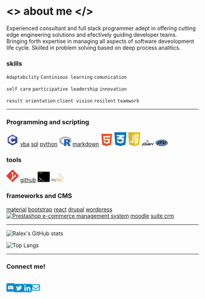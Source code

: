 # <> about me </>

Experienced consultant and full stack programmer adept in offering cutting edge engineering solutions and efectively guiding developer teams. Bringing forth expertise in managing all aspects of software deveolopment life cycle.
Skilled in problem solving based on deep process analitics.

### skills

``Adaptability`` ``Continious learning`` ``comunication``

``self care`` ``participative leadership`` ``innovation``

``result orientation`` ``client vision`` ``resilent`` ``teamwork``

---

### Programming and scripting

<div >
  <a href="https://www.cprogramming.com/"><img width="32px" src="https://raw.githubusercontent.com/ralexrivero/xelar_theme_profile/main/icons/language_c-programming.svg" alt="C Low level programming language"></a>
  <a href="#"> vba<img width="32px" src="" alt=""></a>
  <a href="#"> sql<img width="32px" src="" alt=""></a>
  <a href="#"> python<img width="32px" src="" alt=""></a>
  <a href="https://www.r-project.org/"><img width="32px" src="https://raw.githubusercontent.com/ralexrivero/xelar_theme_profile/main/icons/Rlogo.svg" alt="R Project for Statistical Computing"></a>
  <a href="#"> markdown<img width="32px" src="" alt=""></a>
  <a href="https://html.spec.whatwg.org/multipage/"> <img width="32px" src="https://raw.githubusercontent.com/ralexrivero/xelar_theme_profile/main/icons/HTML5%20Logo%20Badge.svg" alt="HTML5"></a>
  <a href="#"> <img width="32px" src="https://raw.githubusercontent.com/ralexrivero/xelar_theme_profile/main/icons/css3.svg" alt="CSS3"></a>
  <a href="#"> <img width="32px" src="https://raw.githubusercontent.com/ralexrivero/xelar_theme_profile/main/icons/javascript.svg" alt="javascript"></a>
  <a href="#"> <img width="32px" src="https://raw.githubusercontent.com/ralexrivero/xelar_theme_profile/main/icons/jquery.svg" alt="jquery"></a>
  <a href="#"> <img width="32px" src="https://raw.githubusercontent.com/ralexrivero/xelar_theme_profile/main/icons/php.svg" alt="php"></a>
 
### tools
  
  <a href="#"> <img width="32px" src="https://raw.githubusercontent.com/ralexrivero/xelar_theme_profile/main/icons/git.svg" alt="git distributed version control system"></a>
  <a href="#"> github<img width="32px" src="" alt=""></a>
  <a href="#"> <img width="32px" src="https://raw.githubusercontent.com/ralexrivero/xelar_theme_profile/main/icons/terminal.svg" alt="terminal"></a>
  <a href="#"> <img width="32px" src="https://raw.githubusercontent.com/ralexrivero/xelar_theme_profile/main/icons/mysql.svg" alt="mysql"></a>


### frameworks and CMS
  
  <a href="#"> material<img src="" alt=""></a>
  <a href="#"> bootstrap<img src="" alt=""></a>
  <a href="#"> react<img src="" alt=""></a>
  <a href="#"> drupal<img src="" alt=""></a>
  <a href="#"> wordpress<img src="" alt=""></a>
  <a href="https://www.prestashop.com/"> <img src="" alt="Prestashop e-commerce management system"></a>
  <a href="#"> moodle<img src="" alt=""></a>
  <a href="#"> suite crm<img src="" alt=""></a>
  
</div>

---

![Ralex's GitHub stats](https://github-readme-stats.vercel.app/api?username=ralexrivero&show_icons=true&theme=dark&custom_title=Ronald%20Alexander's%20Github%20Profile)

![Top Langs](https://github-readme-stats.vercel.app/api/top-langs/?username=ralexrivero&layout=compact&hide=roff&theme=dark)

---

### Connect me! 

<br>
<a href ="https://discord.gg/4QNsYMAa4t" target="_blank" rel="noreferrer noopener"> <img align="left" src="https://raw.githubusercontent.com/ralexrivero/xelar_theme_profile/main/icons/discord-brands_blue.svg" alt="Ronald Rivero | Discord" width="22px"> </a>
<a href="https://twitter.com/ralex_uy" target="_blank"> <img align="left" alt="Ronald Rivero | Twitter" width="22px" src="https://raw.githubusercontent.com/ralexrivero/xelar_theme_profile/main/icons/twitter-square-brands_blue.svg" /> </a>
<a href="https://www.linkedin.com/in/ronald-rivero/" target="_blank"> <img align="left" alt="Ronald Rivero | LinkedIn" width="22px" src="https://raw.githubusercontent.com/ralexrivero/xelar_theme_profile/main/icons/linkedin-brands_blue.svg" /> </a>
<a href="mailto:ralexrivero@gmail.com?subject=Contact" target="_blank"><img align="left" width="22" src="https://raw.githubusercontent.com/ralexrivero/xelar_theme_profile/main/icons/envelope-regular_blue.svg" alt="email me"> </a>
<br>
